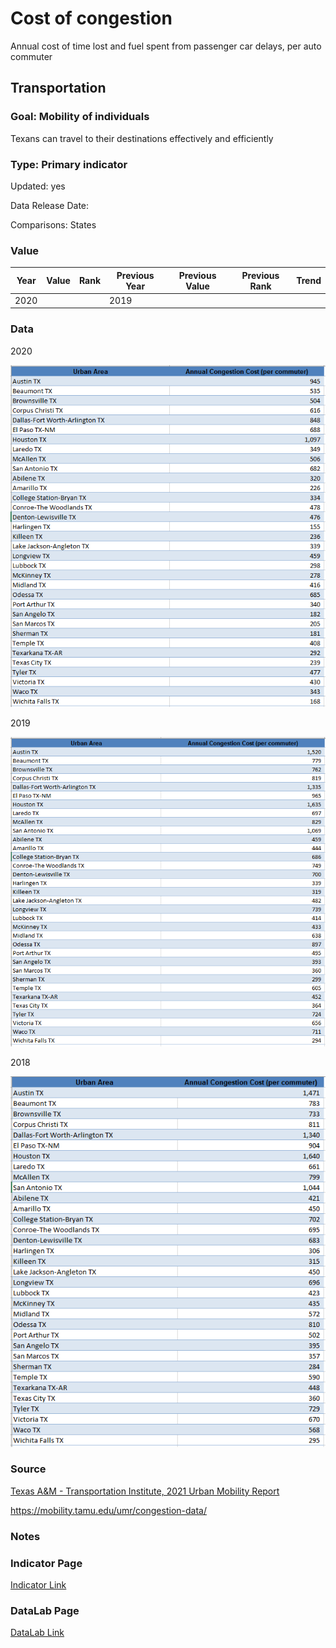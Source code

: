 # Cost of congestion

Annual cost of time lost and fuel spent from passenger car delays, per auto commuter

## Transportation

### Goal: Mobility of individuals

Texans can travel to their destinations effectively and efficiently

### Type: Primary indicator

Updated: yes

Data Release Date: 

Comparisons: States

### Value

| Year      |  Value      | Rank        | Previous Year | Previous Value | Previous Rank | Trend | 
| ----------- | ----------- | ----------- | ----------- | ----------- | ----------- | -----------|
|   2020      |             |             |      2019   |             |             |            | 

### Data

2020

![data2020](./2020_costpercommuter.PNG)

2019

![data2019](./2019_costpercommuter.PNG)

2018

![data2018](./2018_TX_congestioncost.PNG)

### Source

[Texas A&M - Transportation Institute, 2021 Urban Mobility Report](https://static.tti.tamu.edu/tti.tamu.edu/documents/mobility-report-2021.pdf)

https://mobility.tamu.edu/umr/congestion-data/

### Notes


### Indicator Page

[Indicator Link](https://indicators.texas2036.org/indicator/62)

### DataLab Page

[DataLab Link](https://datalab.texas2036.org/rifxnsb/urban-mobility-scorecard-u-s)